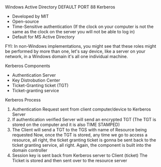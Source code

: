 
Windows Active Directory
DEFAULT PORT 88
Kerberos
- Developed by MIT
- Open-source
- Time-Sensitive authentication (If the clock on your computer is not the same as the clock on the server you will not be able to log in)
- Default for MS Active Directory

FYI: In non-Windows implementations, you might see that these roles might be performed by more than one, let's say device, like a server on your network, in a Windows domain it's all one individual machine.

Kerberos Components
- Authentication Server
- Key Distrobution Center
- Ticket-Granting ticket (TGT)
- Ticket-granting service


Kerberos Process
1. Authentication Request sent from client computer/device to Kerberos Server
2. If authentication verified Server will send an encrypted TGT (The TGT is stored on the computer and it is also TIME STAMPED)
3.  The Client will send a TGT to the TGS with name of Resource being requested 
Now, once the TGT is stored, any time we go to access a resource, all right, the ticket granting ticket is gonna be sent back to the ticket granting service, all right. Again, the component is built into the domain controller
4. Session key is sent back from Kerberos server to Client (ticket)
The Ticket is stored and then sent over to the resource server